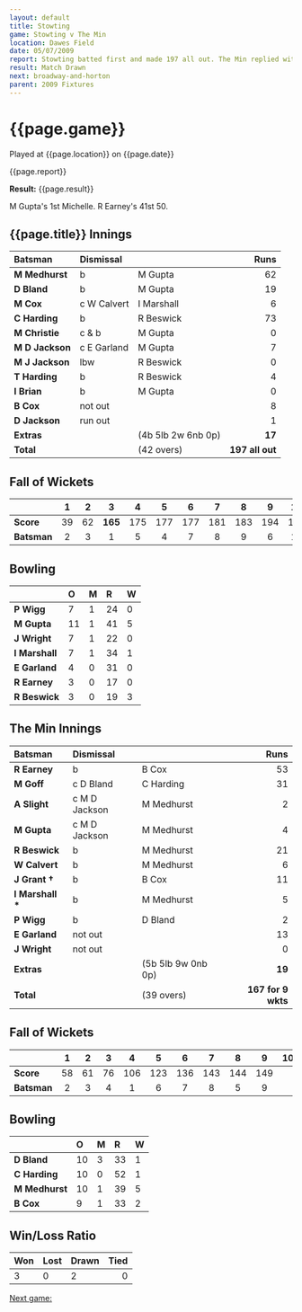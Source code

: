 ```yaml
---
layout: default
title: Stowting
game: Stowting v The Min
location: Dawes Field
date: 05/07/2009
report: Stowting batted first and made 197 all out. The Min replied with 167 for 9 wkts
result: Match Drawn
next: broadway-and-horton
parent: 2009 Fixtures
---
```


# {{page.game}}

Played at {{page.location}} on {{page.date}}

{{page.report}}

**Result:** {{page.result}}

M Gupta's 1st Michelle. R Earney's 41st 50.

## {{page.title}} Innings

| Batsman | Dismissal |  | Runs |
|:---|:---|---|---:|
| **M Medhurst** | b | M Gupta | 62 |
| **D Bland** | b | M Gupta | 19 |
| **M Cox** | c W Calvert | I Marshall | 6 |
| **C Harding** | b | R Beswick | 73 |
| **M Christie** | c & b | M Gupta | 0 |
| **M D Jackson** | c E Garland | M Gupta | 7 |
| **M J Jackson** | lbw | R Beswick | 0 |
| **T Harding** | b | R Beswick | 4 |
| **I Brian** | b | M Gupta | 0 |
| **B Cox** | not out |  | 8 |
| **D Jackson** | run out |  | 1 |
| **Extras** | | (4b 5lb 2w 6nb 0p) | **17** |
| **Total** | | (42 overs) | **197 all out** |

## Fall of Wickets

| | 1 | 2 | 3 | 4 | 5 | 6 | 7 | 8 | 9 | 10 |
|---|:---:|:---:|:---:|:---:|:---:|:---:|:---:|:---:|:---:|:---:|
| **Score** | 39 | 62 | **165** | 175 | 177 | 177 | 181 | 183 | 194 | 197 |
| **Batsman** | 2 | 3 | 1 | 5 | 4 | 7 | 8 | 9 | 6 | 11 |

## Bowling

| | O | M | R | W |
|---|:---|:---|:---|:---|
| **P Wigg** | 7 | 1 | 24 | 0 |
| **M Gupta** | 11 | 1 | 41 | 5 |
| **J Wright** | 7 | 1 | 22 | 0 |
| **I Marshall** | 7 | 1 | 34 | 1 |
| **E Garland** | 4 | 0 | 31 | 0 |
| **R Earney** | 3 | 0 | 17 | 0 |
| **R Beswick** | 3 | 0 | 19 | 3 |

## The Min Innings

| Batsman | Dismissal |  | Runs |
|:---|:---|---|---:|
| **R Earney** | b | B Cox | 53 |
| **M Goff** | c D Bland | C Harding | 31 |
| **A Slight** | c M D Jackson | M Medhurst | 2 |
| **M Gupta** | c M D Jackson | M Medhurst | 4 |
| **R Beswick** | b | M Medhurst | 21 |
| **W Calvert** | b | M Medhurst | 6 |
| **J Grant &#8224;** | b | B Cox | 11 |
| **I Marshall &#42;** | b | M Medhurst | 5 |
| **P Wigg** | b | D Bland | 2 |
| **E Garland** | not out |  | 13 |
| **J Wright** | not out |  | 0 |
| **Extras** | | (5b 5lb 9w 0nb 0p) | **19** |
| **Total** | | (39 overs) | **167 for 9 wkts** |

## Fall of Wickets

| | 1 | 2 | 3 | 4 | 5 | 6 | 7 | 8 | 9 | 10 |
|---|:---:|:---:|:---:|:---:|:---:|:---:|:---:|:---:|:---:|:---:|
| **Score** | 58 | 61 | 76 | 106 | 123 | 136 | 143 | 144 | 149 |  |
| **Batsman** | 2 | 3 | 4 | 1 | 6 | 7 | 8 | 5 | 9 |  |

## Bowling

| | O | M | R | W |
|---|:---|:---|:---|:---|
| **D Bland** | 10 | 3 | 33 | 1 |
| **C Harding** | 10 | 0 | 52 | 1 |
| **M Medhurst** | 10 | 1 | 39 | 5 |
| **B Cox** | 9 | 1 | 33 | 2 |

## Win/Loss Ratio

| Won | Lost | Drawn | Tied |
|:---|:---|:---|---:|
| 3 | 0 | 2 | 0 |

[Next game:]({{page.next}})